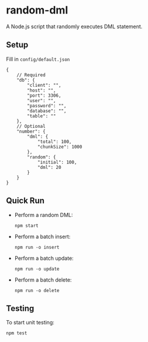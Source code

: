 # random-dml

A Node.js script that randomly executes DML statement.

## Setup

Fill in `config/default.json`

```
{
    // Required
    "db": {
        "client": "",
        "host": "",
        "port": 3306,
        "user": "",
        "password": "",
        "database": "",
        "table": ""
    },
    // Optional
    "number": {
        "dml": {
            "total": 100,
            "chunkSize": 1000
        },
        "random": {
            "initial": 100,
            "dml": 20
        }
    }
}
```

## Quick Run

-   Perform a random DML:

    ```
    npm start
    ```

-   Perform a batch insert:

    ```
    npm run -o insert
    ```

-   Perform a batch update:

    ```
    npm run -o update
    ```

-   Perform a batch delete:
    ```
    npm run -o delete
    ```

## Testing

To start unit testing:

```
npm test
```
